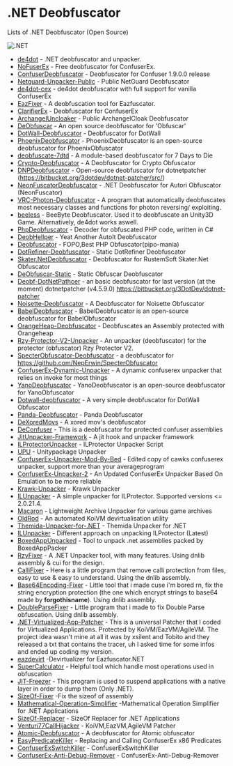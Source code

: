 # .NET Deobfuscator

 Lists of .NET Deobfuscator (Open Source)
 
 ![.NET](https://www.mindphp.com/images/knowledge/IT/Microsoft_.NET_logo.png)

* [de4dot](https://github.com/0xd4d/de4dot) - .NET deobfuscator and unpacker.
* [NoFuserEx](https://github.com/CodeShark-Dev/NoFuserEx) - Free deobfuscator for ConfuserEx.
* [ConfuserDeobfuscator](https://github.com/maddnias/ConfuserDeobfuscator) - Deobfuscator for Confuser 1.9.0.0 release
* [Netguard-Unpacker-Public](https://github.com/Tanasittx/NetGuard-Unpacker-Public) - Public NetGuard Deobfuscator
* [de4dot-cex](https://github.com/ViRb3/de4dot-cex) -  de4dot deobfuscator with full support for vanilla ConfuserEx 
* [EazFixer](https://github.com/HoLLy-HaCKeR/EazFixer) - A deobfuscation tool for Eazfuscator.
* [ClarifierEx](https://github.com/chaplin89/ClarifierEx) - Deobfuscator for ConfuserEx
* [ArchangeIUncloaker](https://github.com/TobitoFatitoNulled/ArchangelUnCloaker) - Public ArchangelCloak Deobfuscator
* [DeObfuscar](https://github.com/XenocodeRCE/DEObfuscar) - An open source deobfuscator for 'Obfuscar'
* [DotWall-Deobfuscator](https://github.com/MindSystemm/DotWall-Deobfuscator) - Deobfuscator for DotWall
* [PhoenixDeobfuscator](https://github.com/n017/PhoenixDeobfuscator) - PhoenixDeobfuscator is an open-source deobfuscator for PhoenixObfuscator
* [deobfuscate-7dtd](https://github.com/DerPopo/deobfuscate-7dtd) - A module-based deobfuscator for 7 Days to Die
* [Crypto-Deobfuscator](https://github.com/Rhotav/Crypto-Deobfuscator) - A Deobfuscator for Crypto Obfuscator
* [DNPDeobfuscator](https://github.com/XenocodeRCE/DNPDeobfuscator) - Open-source deobfuscator for dotnetpatcher (https://bitbucket.org/3dotdev/dotnet-patcher/src/)
* [NeonFuscatorDeobfuscator](https://github.com/Mighty00/NeonFuscatorDeobfuscator) - .NET Deobfuscator for Autori Obfuscator (NeonFuscator)
* [VRC-Photon-Deobfuscator](https://github.com/Colton1skees/VRC-Photon-Deobfuscator) - A program that automatically deobfuscates most necessary classes and functions for photon reversing/ exploiting.
* [beeless](https://github.com/ioncodes/beeless) - BeeByte Deobfuscator. Used it to deobfuscate an Unity3D Game. Alternatively, de4dot works aswell.
* [PhpDeobfuscator](https://github.com/martinlindhe/PhpDeobfuscator) - Decoder for obfuscated PHP code, written in C#
* [DeobHellper](https://github.com/InforgeNet/DeobHellper) - Yeat Another AutoIt Deobfuscator
* [Deobfuscator](https://github.com/NewDelion/Deobfuscator) - FOPO,Best PHP Obfuscator(pipo-mania)
* [DotRefiner-Deobfuscator](https://github.com/DarkObb/DotRefiner-Deobfuscator) - Static DotRefiner Deobfuscator
* [Skater.NetDeobfuscator](https://github.com/MindSystemm/Skater.NetDeobfuscator) - Deobfuscator for RustemSoft Skater.Net Obfuscator
* [DeObfuscar-Static](https://github.com/DarkObb/DeObfuscar-Static) - Static Obfuscar Deobfuscator
* [Deobf-DotNetPathcer](https://github.com/CodeOfDark/Deobf-DotNetPatcher) - an basic deobfuscator for last version (at the moment) dotnetpatcher (v4.5.9.0) https://bitbucket.org/3DotDev/dotnet-patcher
* [Noisette-Deobfuscator](https://github.com/Rhotav/Noisette-Deobfuscator) - A Deobfuscator for Noisette Obfuscator
* [BabelDeobfuscator](https://github.com/n017/BabelDeobfuscator) - BabelDeobfuscator is an open-source deobfuscator for BabelObfuscator
* [OrangeHeap-Deobfuscator](https://github.com/netlool/OrangeHeap-Deobfuscator) - Deobfuscates an Assembly protected with Orangeheap
* [Rzy-Protector-V2-Unpacker](https://github.com/illuZion9999/Rzy-Protector-V2-unpacker) - An unpacker (deobfuscator) for the protector (obfuscator) Rzy Protector V2.
* [SpecterObfuscator-Deobfuscator](https://github.com/XenocodeRCE/SpecterObfuscator-Deobfuscator) - a deobfuscator for https://github.com/NepErwin/SpecterObfuscator
* [ConfuserEx-Dynamic-Unpacker](https://github.com/hadehadehade/deobfuscator) - A dynamic confuserex unpacker that relies on invoke for most things
* [YanoDeobfuscator](https://github.com/n017/YanoDeobfuscator) - YanoDeobfuscator is an open-source deobfuscator for YanoObfuscator
* [Dotwall-deobfuscator](https://github.com/n017/Dotwall-deobfuscator) - A very simple deobfuscator for DotWall Obfuscator
* [Panda-Deobfuscator](https://github.com/Alxs009/Panda-Deobfuscator) - Panda Deobfuscator
* [DeXoredMovs](https://github.com/whereisr0da/DeXoredMovs) - A xored mov's deobfuscator
* [DeConfuser](https://github.com/mbonacci/DeConfuser) - This is a deobfuscator for protected confuser assemblies
* [JitUnpacker-Framework](https://github.com/wwh1004/JitUnpacker-Framework) - A jit hook and unpacker framework
* [ILProtectorUnpacker](https://github.com/RexProg/ILProtectorUnpacker) - ILProtector Unpacker Script
* [UPU](https://github.com/derFunk/UPU) - Unitypackage Unpacker
* [ConfuserEx-Unpacker-Mod-By-Bed](https://github.com/BedTheGod/ConfuserEx-Unpacker-Mod-by-Bed) - Edited copy of cawks confuserex unpacker, support more than your averageprogram
* [ConfuserEx-Unpacker-2](https://github.com/hackovh/ConfuserEx-Unpacker-2) - An Updated ConfuserEx Unpacker Based On Emulation to be more reliable
* [Krawk-Unpacker](https://github.com/cristlxrd/Krawk-Unpacker) - Krawk Unpacker
* [ILUnpacker](https://github.com/Michidu/ILUnpacker) - A simple unpacker for ILProtector. Supported versions <= 2.0.21.4.
* [Macaron](https://github.com/Azukee/Macaron) - Lightweight Archive Unpacker for various game archives
* [OldRod](https://github.com/Washi1337/OldRod) - An automated KoiVM devirtualisation utility
* [Themida-Unpacker-for-.NET](https://github.com/cg10036/Themida-Unpacker-for-.NET) - Themida Unpacker for .NET
* [ILUnpacker](https://github.com/TobitoFatitoNulled/ILPUnpacker) - Different approach on unpacking ILProtector (Latest)
* [BoxedAppUnpacked](https://github.com/MindSystemm/BoxedAppUnpacked) - Tool to unpack .net assemblies packed by BoxedAppPacker
* [RzyFixer](https://github.com/Riziebtw/RzyFixer) - A .NET Unpacker tool, with many features. Using dnlib assembly & cui for the design.
* [CalliFixer](https://github.com/Riziebtw/CalliFixer) - Here is a little program that remove calli protection from files, easy to use & easy to understand. Using the dnlib assembly.
* [Base64Encoding-Fixer](https://github.com/Riziebtw/Base64Encoding-Fixer) - Little tool that i made cuse i'm bored rn, fix the string encryption protection (the one which encrypt strings to base64 made by **forgothisname**). Using dnlib assembly. 
* [DoubleParseFixer](https://github.com/Riziebtw/DoubleParseFixer) - Little program that i made to fix Double Parse obfuscation. Using dnlib assembly.
* [.NET-Virtualized-App-Patcher](https://github.com/ForlaxPy/.NET-Virtualized-Apps-Patcher) - This is a universal Patcher that I coded for Virtualized Applications. Protected by KoiVM/EazVM/AgileVM. The project idea wasn't mine at all it was by xsilent and Tobito and they released a txt that contains the tracer, uh I asked time for some infos and ended up coding my version.
* [eazdevirt](https://github.com/saneki/eazdevirt) -Devirtualizer for Eazfuscator.NET
* [SuperCalculator](https://github.com/MindSystemm/SuperCalculator) - Helpful tool which handle most operations used in obfuscation
* [JIT-Freezer](https://github.com/ZrCulillo/JIT-Freezer) - This program is used to suspend applications with a native layer in order to dump them (Only .NET).
* [SizeOf-Fixer](https://github.com/RivaTesu/SizeOf-Fixer) -Fix the sizeof of assembly
* [Mathematical-Operation-Simplifier](https://github.com/Rhotav/Mathematical-Operation-Simplifier) -Mathematical Operation Simplifier for .NET Applications
* [SizeOf-Replacer](https://github.com/Rhotav/SizeOf-Replacer) - SizeOf Replacer for .NET Applications
* [Venturi77CallHijacker](https://github.com/TobitoFatitoNulled/Venturi77CallHijacker) - KoiVM,EazVM,AgileVM Patcher 
* [Atomic-Deobfuscator](https://github.com/CursedSheep/Atomic-Deobfuscator) - A deobfuscator for Atomic obfuscator
* [EasyPredicateKiller](https://github.com/ZeroPlusBlog/EasyPredicateKiller) - Replacing and Calling ConfuserEx x86 Predicates
* [ConfuserExSwitchKiller](https://github.com/VAllens/ConfuserExSwitchKiller) - ConfuserExSwitchKiller
* [ConfuserEx-Anti-Debug-Remover](https://github.com/ALEHACKsp/ConfuserEx-Anti-Debug-Remover) - ConfuserEx-Anti-Debug-Remover
